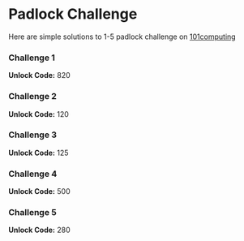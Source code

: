 # Padlock Challenge
Here are simple solutions to 1-5 padlock challenge on [101computing](https://www.101computing.net/)

### Challenge 1
**Unlock Code:** 820  
### Challenge 2
**Unlock Code:** 120
### Challenge 3
**Unlock Code:** 125
### Challenge 4
**Unlock Code:** 500
### Challenge 5
**Unlock Code:** 280